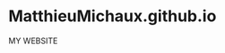 # MatthieuMichaux.github.io
<!DOCTYPE htlm>
<htlm lang="en">
  <head> 
    <meta charset="UTF-8">
    <meta http-equiv="X-UA-Compatible" content="IE=edge">
    <meta name="viewport" content="width=device-width, initial-scale=1.0">
    <title1>MY WEBSITE</title1>
   
  </head>
<!--end of head>
<!-- This htlm language to put comments down; as long as its not Java no need for//>
<!--start of body>
  <body>
  

  </body>
</htlm>
